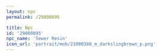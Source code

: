 ```yaml
---
layout: npc
permalink: /29000095

title: Npc
id: '29000095'
npc_name: 'Sewer Resin'
icon_url: 'portrait/mob/21000388_m_darkslingbrown_p.png'
---
```

